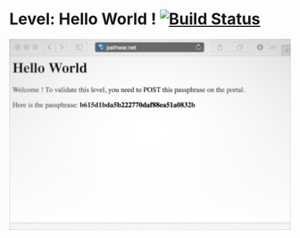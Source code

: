 Level: Hello World ! [![Build Status](https://travis-ci.org/pathwar/level-helloworld.svg?branch=master)](https://travis-ci.org/pathwar/level-helloworld)
====================

![Level HelloWorld](https://raw.githubusercontent.com/pathwar/assets/master/level-screenshots/helloworld.jpg)
